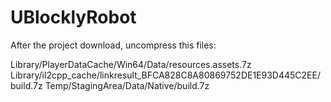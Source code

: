 # UBlocklyRobot
After the project download, uncompress this files:

Library/PlayerDataCache/Win64/Data/resources.assets.7z
Library/il2cpp_cache/linkresult_BFCA828C8A80869752DE1E93D445C2EE/build.7z
Temp/StagingArea/Data/Native/build.7z
